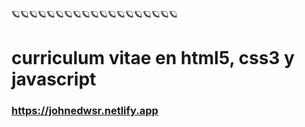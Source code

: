 🪐🪐🪐🪐🪐🪐🪐🪐🪐🪐🪐🪐🪐🪐🪐🪐🪐🪐🪐
# curriculum vitae en html5, css3 y javascript


### https://johnedwsr.netlify.app
